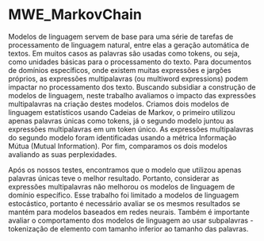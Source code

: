 # MWE_MarkovChain

Modelos de linguagem servem de base para uma série de tarefas de processamento de linguagem natural, entre elas a geração automática de textos.  Em muitos casos as palavras são usadas como tokens, ou seja, como unidades básicas para o processamento do texto. Para documentos de domínios específicos, onde existem muitas expressões e jargões próprios, as expressões multipalavras (ou multiword expressions) podem impactar no processamento dos texto. Buscando subsidiar a construção de modelos de linguagem, neste trabalho avaliamos o impacto das expressões multipalavras na criação destes modelos.  Criamos dois modelos de linguagem estatísticos usando Cadeias de Markov, o primeiro utilizou apenas palavras únicas como tokens, já o segundo modelo juntou as expressões multipalavras em um token único. As expressões multipalavras do segundo modelo foram identificadas usando a métrica Informação Mútua (Mutual Information). Por fim, comparamos os dois modelos avaliando as suas perplexidades.

Após os nossos testes, encontramos que o modelo que utilizou apenas palavras únicas teve o melhor resultado. Portanto, considerar as expressões multipalavras não melhorou os modelos de linguagem de domínio específico. Esse trabalho foi limitado a modelos de linguagem estocástico, portanto é necessário avaliar se os mesmos resultados se mantém para modelos baseados em redes neurais. Também é importante avaliar o comportamento dos modelos de linguagem ao usar subpalavras - tokenização de elemento com tamanho inferior ao tamanho das palavras.